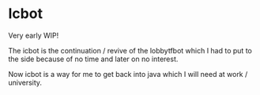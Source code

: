 # Icbot

Very early WIP!  

The icbot is the continuation / revive of the lobbytfbot which I had to put to the side because of no time and later on no interest.  

Now icbot is a way for me to get back into java which I will need at work / university.  

